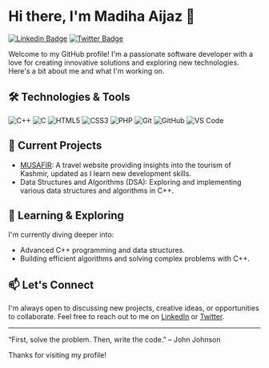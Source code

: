 # Hi there, I'm Madiha Aijaz 👋

[![Linkedin Badge](https://img.shields.io/badge/-madiha-aijaz-blue?style=flat&logo=Linkedin&logoColor=white&link=https://www.linkedin.com/in/YOUR_LINKEDIN_PROFILE)](https://www.linkedin.com/in/https://www.linkedin.com/in/madiha-aijaz-b3152928b/)
[![Twitter Badge](https://img.shields.io/badge/-@Mir_Madiha_-1da1f2?style=flat&logo=Twitter&logoColor=white&link=https://twitter.com/YOUR_TWITTER_HANDLE)](https://twitter.com/https://twitter.com/Mir_Madiha_)

Welcome to my GitHub profile! I'm a passionate software developer with a love for creating innovative solutions and exploring new technologies. Here's a bit about me and what I'm working on.

## 🛠️ Technologies & Tools

![C++](https://img.shields.io/badge/-C++-00599C?style=flat&logo=cplusplus&logoColor=white)
![C](https://img.shields.io/badge/-C-A8B9CC?style=flat&logo=c&logoColor=white)
![HTML5](https://img.shields.io/badge/-HTML5-E34F26?style=flat&logo=html5&logoColor=white)
![CSS3](https://img.shields.io/badge/-CSS3-1572B6?style=flat&logo=css3&logoColor=white)
![PHP](https://img.shields.io/badge/-PHP-777BB4?style=flat&logo=php&logoColor=white)
![Git](https://img.shields.io/badge/-Git-F05032?style=flat&logo=git&logoColor=white)
![GitHub](https://img.shields.io/badge/-GitHub-181717?style=flat&logo=github&logoColor=white)
![VS Code](https://img.shields.io/badge/-VS%20Code-007ACC?style=flat&logo=visual-studio-code&logoColor=white)

## 🔭 Current Projects

- [MUSAFIR](https://github.com/mirmadiha/Musafir-website): A travel website providing insights into the tourism of Kashmir, updated as I learn new development skills.
- Data Structures and Algorithms (DSA): Exploring and implementing various data structures and algorithms in C++.

## 🌱 Learning & Exploring

I'm currently diving deeper into:
- Advanced C++ programming and data structures.
- Building efficient algorithms and solving complex problems with C++.

## 📫 Let's Connect

I'm always open to discussing new projects, creative ideas, or opportunities to collaborate. Feel free to reach out to me on [LinkedIn](https://www.linkedin.com/in/https://www.linkedin.com/in/madiha-aijaz-b3152928b/) or [Twitter](https://twitter.com/https://twitter.com/Mir_Madiha_).

---

“First, solve the problem. Then, write the code.” – John Johnson

Thanks for visiting my profile!


